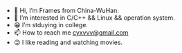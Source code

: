 - 👋 Hi, I’m Frames from China-WuHan.
- 👀 I’m interested in C/C++ && Linux && operation system.
- 😁 I’m stduying in college.
- 📫 How to reach me cyxvvv@gmail.com
- 😜 I like reading and watching movies.

<!---
Cyxuan0311/Cyxuan0311 is a ✨ special ✨ repository because its `README.md` (this file) appears on your GitHub profile.
You can click the Preview link to take a look at your changes.
--->
